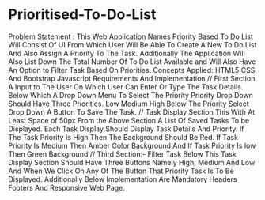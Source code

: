 # Prioritised-To-Do-List
Problem Statement :  This Web Application Names Priority Based To Do List Will Consist Of UI From Which User Will Be Able To Create A New To Do List And Also Assign A Priority To The Task. Additionally The Application Will Also List Down The Total Number Of To Do List Available and Will Also Have An Option to Filter Task Based On Priorities.   Concepts Applied:  HTML5 CSS And Bootstrap Javascript   Requirements And Implementation  // First Section  A Input to The User On Which User Can Enter Or Type The Task Details.  Below Which A Drop Down Menu To Select The Priority    Priority Drop Down Should Have Three Priorities.  Low Medium  High   Below The Priority Select Drop Down A Button To Save The Task.    // Task Display Section   This With At Least Space of 50px From the Above Section A List Of Saved Tasks To be Displayed.  Each Task Display Should Display Task Details And Priority.  If The Task Priority Is High Then The Background Should Be Red.  If Task Priority Is Medium Then Amber Color Background And If Task Priority Is low Then Green Background    // Third Section:- Filter Task   Below This Task Display Section Should Have Three Buttons Namely High, Medium And Low And When We Click On Any Of The Button That Priority Task Is To Be Displayed.   Additionally Below Implementation Are Mandatory  Headers Footers And Responsive Web Page.
